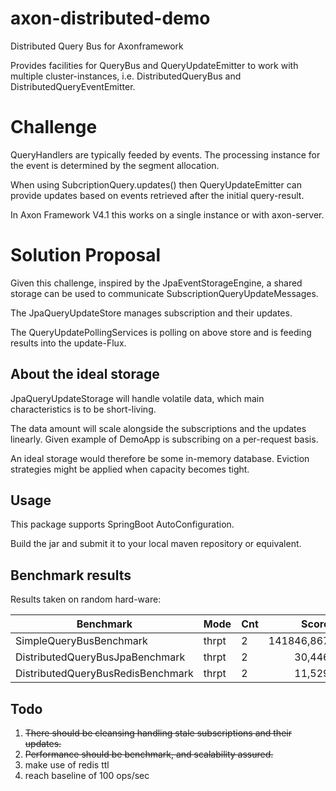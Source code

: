 # axon-distributed-demo
Distributed Query Bus for Axonframework

Provides facilities for QueryBus and QueryUpdateEmitter to work with multiple cluster-instances, 
i.e. DistributedQueryBus and DistributedQueryEventEmitter.

# Challenge

QueryHandlers are typically feeded by events.
The processing instance for the event is determined by the segment allocation.

When using SubcriptionQuery.updates() then QueryUpdateEmitter 
can provide updates based on events retrieved after the initial query-result.

In Axon Framework V4.1 this works on a single instance or with axon-server.

# Solution Proposal

Given this challenge, inspired by the JpaEventStorageEngine, 
a shared storage can be used to communicate SubscriptionQueryUpdateMessages.

The JpaQueryUpdateStore manages subscription and their updates.

The QueryUpdatePollingServices is polling on above store and is feeding results into the update-Flux.

## About the ideal storage
JpaQueryUpdateStorage will handle volatile data, which main characteristics is to be short-living.

The data amount will scale alongside the subscriptions and the updates linearly.
Given example of DemoApp is subscribing on a per-request basis.


An ideal storage would therefore be some in-memory database.
Eviction strategies might be applied when capacity becomes tight.

## Usage
This package supports SpringBoot AutoConfiguration.

Build the jar and submit it to your local maven repository or equivalent.

## Benchmark results
Results taken on random hard-ware:

| Benchmark                         | Mode   |  Cnt  |  Score     | Units |
| --------------------------------- | ------ | ----- | ---------: | ----- |
| SimpleQueryBusBenchmark           | thrpt  |  2    | 141846,867 | ops/s |
| DistributedQueryBusJpaBenchmark   | thrpt  |  2    |     30,446 | ops/s |
| DistributedQueryBusRedisBenchmark | thrpt  |  2    |     11,529 | ops/s |

## Todo
1. ~~There should be cleansing handling stale subscriptions and their updates.~~
2. ~~Performance should be benchmark, and scalability assured.~~
3. make use of redis ttl
4. reach baseline of 100 ops/sec